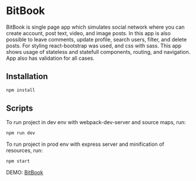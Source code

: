 # BitBook

BitBook is single page app which simulates social network where you can create account, post text, video, and image posts. In this app is also possible to leave comments, update profile, search users, filter, and delete posts. For styling react-bootstrap was used, and css with sass. This app shows usage of stateless and statefull components, routing, and navigation. App also has validation for all cases.

## Installation

```sh
npm install
```

## Scripts

To run project in dev env with webpack-dev-server and source maps, run:
```sh
npm run dev
```

To run project in prod env with express server and minification of resources, run:
```sh
npm start
```

DEMO: [BitBook](http://localhost:3030/#/loginPage)


